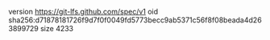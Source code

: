 version https://git-lfs.github.com/spec/v1
oid sha256:d71878181726f9d7f0f0049fd5773becc9ab5371c56f8f08beada4d263899729
size 4233
